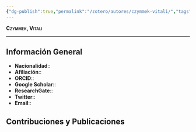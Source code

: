 ```yaml
---
{"dg-publish":true,"permalink":"/zotero/autores/czymmek-vitali/","tags":["#autor","#researcher"]}
---
```



<span style="font-variant:small-caps; font-weight: bold;"> Czymmek, Vitali </span>

---


## Información General

- **Nacionalidad**:: 
- **Afiliación**:: 
- **ORCID**:: 
- **Google Scholar**:: 
- **ResearchGate**:: 
- **Twitter**:: 
- **Email**::
  
## Contribuciones y Publicaciones






